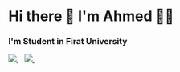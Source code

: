 <h1>Hi there 👋 I'm Ahmed 👨‍💻</h1>

<h3> I'm Student in Firat University </h3>


<p>
  <a href="https://github.com/Ahmedsall1/Ahmedsall1">
    <img src="https://img.shields.io/badge/sponsor-30363D?style=for-the-badge&logo=GitHub-Sponsors&logoColor=#white" />        
  </a>&nbsp;&nbsp;
  <a href="https://www.linkedin.com/in/ahmed-salih11/">
    <img src="https://img.shields.io/badge/linkedin-%230077B5.svg?&style=for-the-badge&logo=linkedin&logoColor=white" />
  </a>&nbsp;&nbsp;
</p>
